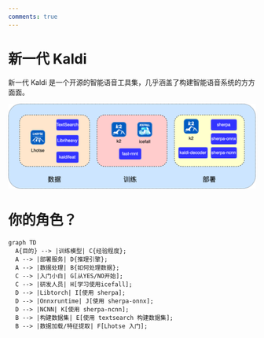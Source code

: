 ```yaml
---
comments: true
---
```


# 新一代 Kaldi

新一代 Kaldi 是一个开源的智能语音工具集，几乎涵盖了构建智能语音系统的方方面面。

![](images/ngk-matrix.png)

# 你的角色？

``` mermaid
graph TD
  A{目的} --> |训练模型| C{经验程度};
  A --> |部署服务| D{推理引擎};
  A --> |数据处理| B{如何处理数据};
  C --> |入门小白| G[从YES/NO开始];
  C --> |研发人员| H[学习使用icefall];
  D --> |Libtorch| I[使用 sherpa];
  D --> |Onnxruntime| J[使用 sherpa-onnx];
  D --> |NCNN| K[使用 sherpa-ncnn];
  B --> |构建数据集| E[使用 textsearch 构建数据集];
  B --> |数据加载/特征提取| F[Lhotse 入门];
```

